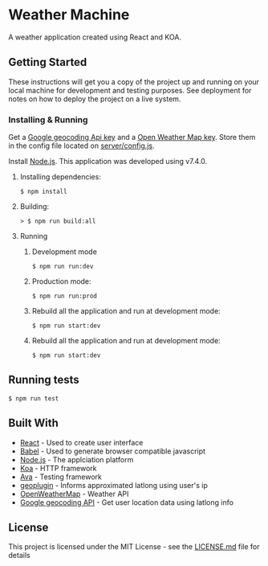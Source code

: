 # Weather Machine

A weather application created using React and KOA.

## Getting Started

These instructions will get you a copy of the project up and running on your local machine for development and testing purposes. See deployment for notes on how to deploy the project on a live system.

### Installing & Running

Get a [Google geocoding Api key](https://developers.google.com/maps/documentation/geocoding/intro) and
a [Open Weather Map key](http://openweathermap.org/appid). Store them in the config file located on [server/config.js](server/config.js).

Install [Node.js](https://nodejs.org/). This application was developed using v7.4.0.

1. Installing dependencies:
    ```shell
    $ npm install
    ```
2. Building:

    ```shell
    > $ npm run build:all
    ```
    
3. Running
    1. Development mode
        ```shell
        $ npm run run:dev
        ```
    2. Production mode:
        ```shell
        $ npm run run:prod
        ```
    3. Rebuild all the application and run at development mode:
        ```shell
        $ npm run start:dev
        ```
    4. Rebuild all the application and run at development mode:
        ```shell
        $ npm run start:dev
        ```

## Running tests
```shell
$ npm run test
```

## Built With

* [React](https://facebook.github.io/react/) - Used to create user interface
* [Babel](https://babeljs.io/) - Used to generate browser compatible javascript
* [Node.js](https://nodejs.org/) - The applciation platform
* [Koa](https://github.com/koajs/koa) - HTTP framework
* [Ava](https://github.com/avajs/ava) - Testing framework
* [geoplugin](http://www.geoplugin.net/) - Informs approximated latlong using user's ip
* [OpenWeatherMap](http://openweathermap.org) - Weather API
* [Google geocoding API](https://developers.google.com/maps/documentation/geocoding/intro) - Get user location data using latlong info

## License

This project is licensed under the MIT License - see the [LICENSE.md](LICENSE.md) file for details